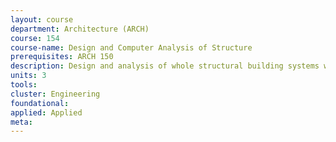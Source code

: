 ```yaml
---
layout: course 
department: Architecture (ARCH)
course: 154
course-name: Design and Computer Analysis of Structure
prerequisites: ARCH 150
description: Design and analysis of whole structural building systems with the aid of finite element analytical methods. Advanced structural concepts explored in a laboratory environment.
units: 3
tools: 
cluster: Engineering
foundational: 
applied: Applied
meta: 
---
```

